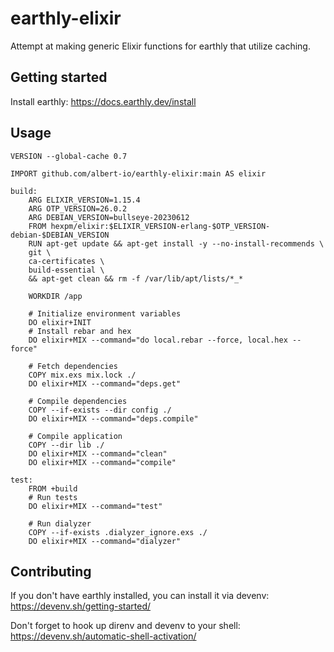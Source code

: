 # earthly-elixir

Attempt at making generic Elixir functions for earthly that utilize caching.

## Getting started

Install earthly: https://docs.earthly.dev/install

## Usage

```
VERSION --global-cache 0.7

IMPORT github.com/albert-io/earthly-elixir:main AS elixir

build:
    ARG ELIXIR_VERSION=1.15.4
    ARG OTP_VERSION=26.0.2
    ARG DEBIAN_VERSION=bullseye-20230612
    FROM hexpm/elixir:$ELIXIR_VERSION-erlang-$OTP_VERSION-debian-$DEBIAN_VERSION
    RUN apt-get update && apt-get install -y --no-install-recommends \
    git \
    ca-certificates \
    build-essential \
    && apt-get clean && rm -f /var/lib/apt/lists/*_*

    WORKDIR /app

    # Initialize environment variables
    DO elixir+INIT
    # Install rebar and hex
    DO elixir+MIX --command="do local.rebar --force, local.hex --force"

    # Fetch dependencies
    COPY mix.exs mix.lock ./
    DO elixir+MIX --command="deps.get"

    # Compile dependencies
    COPY --if-exists --dir config ./
    DO elixir+MIX --command="deps.compile"

    # Compile application
    COPY --dir lib ./
    DO elixir+MIX --command="clean"
    DO elixir+MIX --command="compile"

test:
    FROM +build
    # Run tests
    DO elixir+MIX --command="test"

    # Run dialyzer
    COPY --if-exists .dialyzer_ignore.exs ./
    DO elixir+MIX --command="dialyzer"
```

## Contributing

If you don't have earthly installed, you can install it via devenv: https://devenv.sh/getting-started/

Don't forget to hook up direnv and devenv to your shell: https://devenv.sh/automatic-shell-activation/
